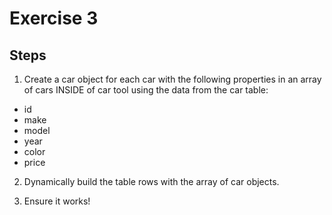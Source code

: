 # Exercise 3

## Steps

1. Create a car object for each car with the following properties in an array of cars INSIDE of car tool using the data from the car table:

- id
- make
- model
- year
- color
- price

2. Dynamically build the table rows with the array of car objects.

3. Ensure it works!